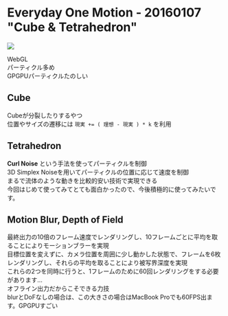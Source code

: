 # Everyday One Motion - 20160107 "Cube & Tetrahedron"

![](http://motions.work/img/FMS_Cat_568d190836db2.gif)

WebGL    
パーティクル多め  
GPGPUパーティクルたのしい  

## Cube

Cubeが分裂したりするやつ  
位置やサイズの遷移には `現実 += ( 理想 - 現実 ) * k` を利用

## Tetrahedron

**Curl Noise** という手法を使ってパーティクルを制御  
3D Simplex Noiseを用いてパーティクルの位置に応じて速度を制御  
まるで流体のような動きを比較的安い技術で実現できる  
今回はじめて使ってみてとても面白かったので、今後積極的に使ってみたいです。  

## Motion Blur, Depth of Field

最終出力の10倍のフレーム速度でレンダリングし、10フレームごとに平均を取ることによりモーションブラーを実現  
目標位置を変えずに、カメラ位置を周囲に少し動かした状態で、フレームを6枚レンダリングし、それらの平均を取ることにより被写界深度を実現  
これらの2つを同時に行うと、1フレームのために60回レンダリングをする必要があります…  
オフライン出力だからこそできる力技  
blurとDoFなしの場合は、この大きさの場合はMacBook Proでも60FPS出ます。GPGPUすごい

